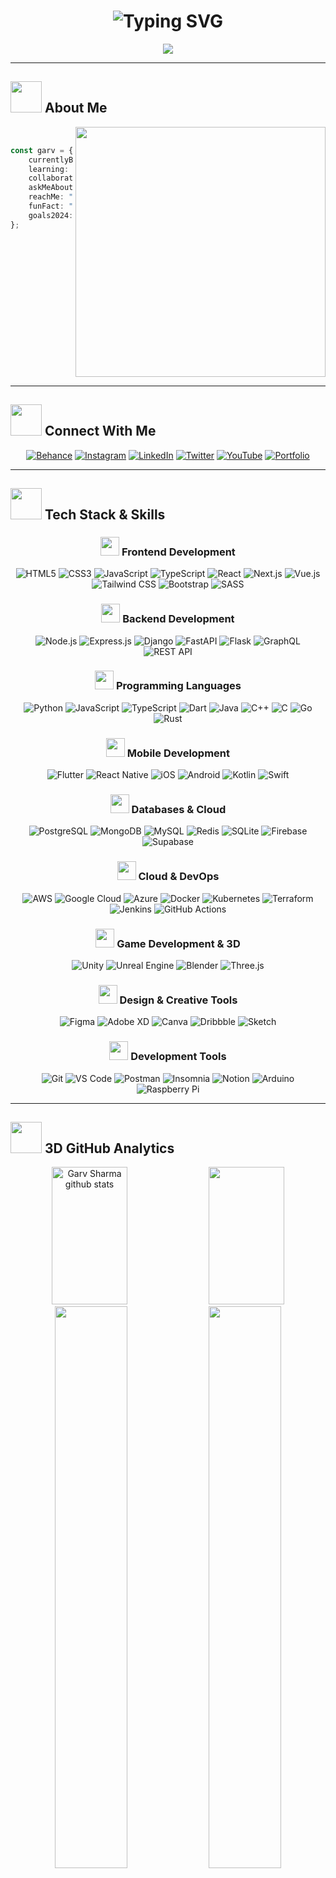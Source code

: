 # <div align="center">![Typing SVG](https://readme-typing-svg.herokuapp.com?font=Fira+Code&size=35&duration=2500&pause=800&color=00D9FF&center=true&vCenter=true&multiline=true&width=800&height=120&lines=👋+Hi%2C+I'm+Garv+Sharma;🚀+Full-Stack+Developer;🌟+Flutter+%26+Django+Expert;💎+Building+NuminX)</div>

<div align="center">
  <img src="https://capsule-render.vercel.app/api?type=venom&color=0:667eea,50:764ba2,100:f093fb&height=300&section=header&text=Welcome%20to%20my%20Digital%20Universe&fontSize=50&fontColor=fff&animation=twinkling&fontAlignY=35&desc=Crafting%20the%20future%20with%20code%2C%20creativity%2C%20and%20innovation&descSize=18&descAlignY=55"/>
</div>

---

## <img src="https://user-images.githubusercontent.com/74038190/213844263-a8897a51-32f4-4b3b-b5c2-e1528b89f6f3.png" width="50px" /> **About Me**

<img align="right" src="https://user-images.githubusercontent.com/74038190/229223263-cf2e4b07-2615-4f87-9c38-e37600f8381a.gif" width="400px"/>

<br>

```typescript
const garv = {
    currentlyBuilding: "NuminX - Crypto Investment Platform 💎",
    learning: ["Advanced Data Structures", "Cloud Architecture", "AI/ML"],
    collaborating: "Open Source Flutter & Full-Stack Projects",
    askMeAbout: ["Flutter", "Django", "React", "Node.js", "AWS"],
    reachMe: "Connect via social links below 📱",
    funFact: "I turn coffee ☕ into code and ideas into reality 🚀",
    goals2024: ["Contribute to 50+ Open Source projects", "Build scalable SaaS applications"]
};
```

<br clear="right"/>

---

## <img src="https://user-images.githubusercontent.com/74038190/212284087-bbe7e430-757e-4901-90bf-4cd2ce3e1852.gif" width="50"> **Connect With Me**

<div align="center">
  
[![Behance](https://img.shields.io/badge/Behance-1769ff?style=for-the-badge&logo=behance&logoColor=white&labelColor=1769ff)](https://behance.net/garvsharmxa)
[![Instagram](https://img.shields.io/badge/Instagram-E4405F?style=for-the-badge&logo=Instagram&logoColor=white&labelColor=E4405F)](https://instagram.com/garvsharmxa)
[![LinkedIn](https://img.shields.io/badge/LinkedIn-0077B5?style=for-the-badge&logo=linkedin&logoColor=white&labelColor=0077B5)](https://linkedin.com/in/garvsharmxa)
[![Twitter](https://img.shields.io/badge/Twitter-1DA1F2?style=for-the-badge&logo=Twitter&logoColor=white&labelColor=1DA1F2)](https://twitter.com/garvsharmxa_)
[![YouTube](https://img.shields.io/badge/YouTube-FF0000?style=for-the-badge&logo=YouTube&logoColor=white&labelColor=FF0000)](https://youtube.com/@@garv8342)
[![Portfolio](https://img.shields.io/badge/Portfolio-FF5722?style=for-the-badge&logo=todoist&logoColor=white&labelColor=FF5722)](https://garvsharmxa.dev)

</div>

---

## <img src="https://user-images.githubusercontent.com/74038190/212284158-e840e285-664b-44d7-b79b-e264b5e54825.gif" width="50"> **Tech Stack & Skills**

<div align="center">

### <img src="https://user-images.githubusercontent.com/74038190/212257454-16e3712e-945a-4ca2-b238-408ad0bf87e6.gif" width="30"> **Frontend Development**
![HTML5](https://img.shields.io/badge/HTML5-E34F26?style=for-the-badge&logo=html5&logoColor=white&labelColor=E34F26)
![CSS3](https://img.shields.io/badge/CSS3-1572B6?style=for-the-badge&logo=css3&logoColor=white&labelColor=1572B6)
![JavaScript](https://img.shields.io/badge/JavaScript-F7DF1E?style=for-the-badge&logo=javascript&logoColor=black&labelColor=F7DF1E)
![TypeScript](https://img.shields.io/badge/TypeScript-007ACC?style=for-the-badge&logo=typescript&logoColor=white&labelColor=007ACC)
![React](https://img.shields.io/badge/React-20232A?style=for-the-badge&logo=react&logoColor=61DAFB&labelColor=20232A)
![Next.js](https://img.shields.io/badge/Next.js-000000?style=for-the-badge&logo=nextdotjs&logoColor=white&labelColor=000000)
![Vue.js](https://img.shields.io/badge/Vue.js-35495E?style=for-the-badge&logo=vuedotjs&logoColor=4FC08D&labelColor=35495E)
![Tailwind CSS](https://img.shields.io/badge/Tailwind_CSS-38B2AC?style=for-the-badge&logo=tailwind-css&logoColor=white&labelColor=38B2AC)
![Bootstrap](https://img.shields.io/badge/Bootstrap-563D7C?style=for-the-badge&logo=bootstrap&logoColor=white&labelColor=563D7C)
![SASS](https://img.shields.io/badge/Sass-CC6699?style=for-the-badge&logo=sass&logoColor=white&labelColor=CC6699)

### <img src="https://user-images.githubusercontent.com/74038190/212257468-1e9a91f1-b626-4baa-b15d-5c385b1a7d0a.gif" width="30"> **Backend Development**
![Node.js](https://img.shields.io/badge/Node.js-43853D?style=for-the-badge&logo=nodedotjs&logoColor=white&labelColor=43853D)
![Express.js](https://img.shields.io/badge/Express.js-404D59?style=for-the-badge&logo=express&logoColor=white&labelColor=404D59)
![Django](https://img.shields.io/badge/Django-092E20?style=for-the-badge&logo=django&logoColor=white&labelColor=092E20)
![FastAPI](https://img.shields.io/badge/FastAPI-005571?style=for-the-badge&logo=fastapi&labelColor=005571)
![Flask](https://img.shields.io/badge/Flask-000000?style=for-the-badge&logo=flask&logoColor=white&labelColor=000000)
![GraphQL](https://img.shields.io/badge/GraphQL-E10098?style=for-the-badge&logo=graphql&logoColor=white&labelColor=E10098)
![REST API](https://img.shields.io/badge/REST-02569B?style=for-the-badge&logo=rest&logoColor=white&labelColor=02569B)

### <img src="https://user-images.githubusercontent.com/74038190/212257465-7ce8d493-cac5-494e-982a-5a9deb852c4b.gif" width="30"> **Programming Languages**
![Python](https://img.shields.io/badge/Python-3776AB?style=for-the-badge&logo=python&logoColor=white&labelColor=3776AB)
![JavaScript](https://img.shields.io/badge/JavaScript-F7DF1E?style=for-the-badge&logo=javascript&logoColor=black&labelColor=F7DF1E)
![TypeScript](https://img.shields.io/badge/TypeScript-007ACC?style=for-the-badge&logo=typescript&logoColor=white&labelColor=007ACC)
![Dart](https://img.shields.io/badge/Dart-0175C2?style=for-the-badge&logo=dart&logoColor=white&labelColor=0175C2)
![Java](https://img.shields.io/badge/Java-ED8B00?style=for-the-badge&logo=openjdk&logoColor=white&labelColor=ED8B00)
![C++](https://img.shields.io/badge/C++-00599C?style=for-the-badge&logo=cplusplus&logoColor=white&labelColor=00599C)
![C](https://img.shields.io/badge/C-00599C?style=for-the-badge&logo=c&logoColor=white&labelColor=00599C)
![Go](https://img.shields.io/badge/Go-00ADD8?style=for-the-badge&logo=go&logoColor=white&labelColor=00ADD8)
![Rust](https://img.shields.io/badge/Rust-000000?style=for-the-badge&logo=rust&logoColor=white&labelColor=000000)

### <img src="https://user-images.githubusercontent.com/74038190/212257467-871d32b7-e401-42e8-a166-fcfd7baa4c6b.gif" width="30"> **Mobile Development**
![Flutter](https://img.shields.io/badge/Flutter-02569B?style=for-the-badge&logo=flutter&logoColor=white&labelColor=02569B)
![React Native](https://img.shields.io/badge/React_Native-20232A?style=for-the-badge&logo=react&logoColor=61DAFB&labelColor=20232A)
![iOS](https://img.shields.io/badge/iOS-000000?style=for-the-badge&logo=ios&logoColor=white&labelColor=000000)
![Android](https://img.shields.io/badge/Android-3DDC84?style=for-the-badge&logo=android&logoColor=white&labelColor=3DDC84)
![Kotlin](https://img.shields.io/badge/Kotlin-0095D5?style=for-the-badge&logo=kotlin&logoColor=white&labelColor=0095D5)
![Swift](https://img.shields.io/badge/Swift-FA7343?style=for-the-badge&logo=swift&logoColor=white&labelColor=FA7343)

### <img src="https://user-images.githubusercontent.com/74038190/212257460-738ff738-247f-4445-a718-cdd0ca76e2db.gif" width="30"> **Databases & Cloud**
![PostgreSQL](https://img.shields.io/badge/PostgreSQL-316192?style=for-the-badge&logo=postgresql&logoColor=white&labelColor=316192)
![MongoDB](https://img.shields.io/badge/MongoDB-4EA94B?style=for-the-badge&logo=mongodb&logoColor=white&labelColor=4EA94B)
![MySQL](https://img.shields.io/badge/MySQL-005C84?style=for-the-badge&logo=mysql&logoColor=white&labelColor=005C84)
![Redis](https://img.shields.io/badge/Redis-DC382D?style=for-the-badge&logo=redis&logoColor=white&labelColor=DC382D)
![SQLite](https://img.shields.io/badge/SQLite-07405E?style=for-the-badge&logo=sqlite&logoColor=white&labelColor=07405E)
![Firebase](https://img.shields.io/badge/Firebase-039BE5?style=for-the-badge&logo=firebase&labelColor=039BE5)
![Supabase](https://img.shields.io/badge/Supabase-3ECF8E?style=for-the-badge&logo=supabase&logoColor=white&labelColor=3ECF8E)

### <img src="https://user-images.githubusercontent.com/74038190/212257472-08e52665-c503-4bd9-aa20-f5a4dae769b5.gif" width="30"> **Cloud & DevOps**
![AWS](https://img.shields.io/badge/AWS-232F3E?style=for-the-badge&logo=amazon-aws&logoColor=white&labelColor=232F3E)
![Google Cloud](https://img.shields.io/badge/Google_Cloud-4285F4?style=for-the-badge&logo=google-cloud&logoColor=white&labelColor=4285F4)
![Azure](https://img.shields.io/badge/Microsoft_Azure-0089D0?style=for-the-badge&logo=microsoft-azure&logoColor=white&labelColor=0089D0)
![Docker](https://img.shields.io/badge/Docker-2496ED?style=for-the-badge&logo=docker&logoColor=white&labelColor=2496ED)
![Kubernetes](https://img.shields.io/badge/Kubernetes-326CE5?style=for-the-badge&logo=kubernetes&logoColor=white&labelColor=326CE5)
![Terraform](https://img.shields.io/badge/Terraform-7B42BC?style=for-the-badge&logo=terraform&logoColor=white&labelColor=7B42BC)
![Jenkins](https://img.shields.io/badge/Jenkins-D24939?style=for-the-badge&logo=jenkins&logoColor=white&labelColor=D24939)
![GitHub Actions](https://img.shields.io/badge/GitHub_Actions-2088FF?style=for-the-badge&logo=github-actions&logoColor=white&labelColor=2088FF)

### <img src="https://user-images.githubusercontent.com/74038190/212257463-4d082cb4-7483-4eaf-bc25-6dde2628aabd.gif" width="30"> **Game Development & 3D**
![Unity](https://img.shields.io/badge/Unity-100000?style=for-the-badge&logo=unity&logoColor=white&labelColor=100000)
![Unreal Engine](https://img.shields.io/badge/Unreal_Engine-313131?style=for-the-badge&logo=unreal-engine&logoColor=white&labelColor=313131)
![Blender](https://img.shields.io/badge/Blender-F5792A?style=for-the-badge&logo=blender&logoColor=white&labelColor=F5792A)
![Three.js](https://img.shields.io/badge/Three.js-000000?style=for-the-badge&logo=three.js&logoColor=white&labelColor=000000)

### <img src="https://user-images.githubusercontent.com/74038190/212257456-4d5a76aa-da9a-4c30-8a16-cfdf2b2d2e6c.gif" width="30"> **Design & Creative Tools**
![Figma](https://img.shields.io/badge/Figma-F24E1E?style=for-the-badge&logo=figma&logoColor=white&labelColor=F24E1E)
![Adobe XD](https://img.shields.io/badge/Adobe_XD-470137?style=for-the-badge&logo=adobe-xd&logoColor=white&labelColor=470137)
![Canva](https://img.shields.io/badge/Canva-00C4CC?style=for-the-badge&logo=canva&logoColor=white&labelColor=00C4CC)
![Dribbble](https://img.shields.io/badge/Dribbble-EA4C89?style=for-the-badge&logo=dribbble&logoColor=white&labelColor=EA4C89)
![Sketch](https://img.shields.io/badge/Sketch-F7B500?style=for-the-badge&logo=sketch&logoColor=white&labelColor=F7B500)

### <img src="https://user-images.githubusercontent.com/74038190/212257469-8818d80d-5f11-4c7f-ad3d-e54ea0c4ad99.gif" width="30"> **Development Tools**
![Git](https://img.shields.io/badge/Git-F05032?style=for-the-badge&logo=git&logoColor=white&labelColor=F05032)
![VS Code](https://img.shields.io/badge/VS_Code-0078D4?style=for-the-badge&logo=visual%20studio%20code&logoColor=white&labelColor=0078D4)
![Postman](https://img.shields.io/badge/Postman-FF6C37?style=for-the-badge&logo=postman&logoColor=white&labelColor=FF6C37)
![Insomnia](https://img.shields.io/badge/Insomnia-black?style=for-the-badge&logo=insomnia&logoColor=5849BE&labelColor=black)
![Notion](https://img.shields.io/badge/Notion-000000?style=for-the-badge&logo=notion&logoColor=white&labelColor=000000)
![Arduino](https://img.shields.io/badge/Arduino-00979D?style=for-the-badge&logo=Arduino&logoColor=white&labelColor=00979D)
![Raspberry Pi](https://img.shields.io/badge/Raspberry_Pi-C51A4A?style=for-the-badge&logo=Raspberry-Pi&labelColor=C51A4A)

</div>

---

## <img src="https://user-images.githubusercontent.com/74038190/212284100-561aa473-3905-4a80-b561-0d28506553ee.gif" width="50"> **3D GitHub Analytics**

<div align="center">
  <img width="49%" height="220px" src="https://github-readme-stats.vercel.app/api?username=garvsharmxa&show_icons=true&count_private=true&hide_border=true&title_color=00D9FF&icon_color=00D9FF&text_color=C9D1D9&bg_color=0D1117&ring_color=00D9FF&fire_color=00D9FF&currStreakNum=00D9FF&currStreakLabel=00D9FF&sideNums=00D9FF&sideLabels=C9D1D9&dates=C9D1D9" alt="Garv Sharma github stats" /> 
  <img width="49%" height="220px" src="https://github-readme-streak-stats.herokuapp.com/?user=garvsharmxa&theme=highcontrast&background=0D1117&border=00D9FF&stroke=00D9FF&ring=00D9FF&fire=00D9FF&currStreakLabel=00D9FF&sideNums=00D9FF&currStreakNum=00D9FF&dates=C9D1D9&sideLabels=C9D1D9" />
</div>

<div align="center">
  <img width="48%" src="https://github-readme-stats.vercel.app/api/top-langs/?username=garvsharmxa&layout=compact&hide_border=true&title_color=00D9FF&text_color=C9D1D9&bg_color=0D1117&langs_count=10&exclude_repo=comp426,Redventures-Movie-Quotes&hide=html,css&custom_title=Most%20Used%20Languages" />
  <img width="48%" src="https://github-readme-stats.vercel.app/api/wakatime?username=garvsharmxa&hide_border=true&title_color=00D9FF&text_color=C9D1D9&bg_color=0D1117&custom_title=Weekly%20Coding%20Activity" />
</div>

<div align="center">
  <img src="https://github-readme-activity-graph.vercel.app/graph?username=garvsharmxa&bg_color=0D1117&color=00D9FF&line=00D9FF&point=FFFFFF&area=true&hide_border=true&custom_title=Contribution%20Graph&area_color=00D9FF" />
</div>

---

## <img src="https://user-images.githubusercontent.com/74038190/212284115-f47cd8ff-2ffb-4b04-b5bf-4d1c14c0247f.gif" width="50"> **3D Contribution Matrix**

<div align="center">
  <img src="https://github.com/garvsharmxa/garvsharmxa/blob/output/github-contribution-grid-snake-dark.svg" />
  
  <img src="./profile-3d-contrib/profile-night-rainbow.svg" width="100%"/>
</div>

---

## <img src="https://user-images.githubusercontent.com/74038190/212284087-bbe7e430-757e-4901-90bf-4cd2ce3e1852.gif" width="50"> **Featured Projects**

<div align="center">

[![NuminX](https://github-readme-stats.vercel.app/api/pin/?username=garvsharmxa&repo=numinx&theme=highcontrast&bg_color=0D1117&title_color=00D9FF&icon_color=00D9FF&text_color=C9D1D9&hide_border=true)](https://github.com/garvsharmxa/numinx)
[![Flutter Portfolio](https://github-readme-stats.vercel.app/api/pin/?username=garvsharmxa&repo=flutter-portfolio&theme=highcontrast&bg_color=0D1117&title_color=00D9FF&icon_color=00D9FF&text_color=C9D1D9&hide_border=true)](https://github.com/garvsharmxa/flutter-portfolio)
[![Django REST API](https://github-readme-stats.vercel.app/api/pin/?username=garvsharmxa&repo=django-rest-api&theme=highcontrast&bg_color=0D1117&title_color=00D9FF&icon_color=00D9FF&text_color=C9D1D9&hide_border=true)](https://github.com/garvsharmxa/django-rest-api)
[![React Dashboard](https://github-readme-stats.vercel.app/api/pin/?username=garvsharmxa&repo=react-dashboard&theme=highcontrast&bg_color=0D1117&title_color=00D9FF&icon_color=00D9FF&text_color=C9D1D9&hide_border=true)](https://github.com/garvsharmxa/react-dashboard)

</div>

---

## <img src="https://user-images.githubusercontent.com/74038190/212284136-03988914-d899-44b4-b1d9-4eeccf656e44.gif" width="50"> **Achievements & Trophies**

<div align="center">
  <img src="https://github-profile-trophy.vercel.app/?username=garvsharmxa&theme=discord&no-frame=true&no-bg=true&margin-w=4&column=7&rank=SECRET,SSS,SS,S,AAA,AA,A,B,C" />
</div>

---

## <img src="https://user-images.githubusercontent.com/74038190/212284158-e840e285-664b-44d7-b79b-e264b5e54825.gif" width="50"> **Coding Stats & Activity**

<div align="center">

<!--START_SECTION:waka-->
```text
💻 This Week I Spent My Time On:

Flutter      15 hrs 45 mins  ████████████░░░░░░░░░░░░░   42.3% 
JavaScript   8 hrs 30 mins   ██████░░░░░░░░░░░░░░░░░░░   22.8% 
Python       6 hrs 15 mins   ████░░░░░░░░░░░░░░░░░░░░░   16.8% 
TypeScript   4 hrs 20 mins   ███░░░░░░░░░░░░░░░░░░░░░░   11.6% 
Dart         3 hrs 45 mins   ██░░░░░░░░░░░░░░░░░░░░░░░    6.5%

🔥 Editors: 
VS Code      28 hrs 45 mins  ███████████████████░░░░░░   77.2%
Android St.  5 hrs 30 mins   ███░░░░░░░░░░░░░░░░░░░░░░   14.8%
WebStorm     3 hrs          ██░░░░░░░░░░░░░░░░░░░░░░░    8.0%

💾 Operating Systems: 
Mac          24 hrs 15 mins  ████████████████░░░░░░░░░   65.1%
Windows      8 hrs 45 mins   ██████░░░░░░░░░░░░░░░░░░░   23.5%
Linux        4 hrs 15 mins   ███░░░░░░░░░░░░░░░░░░░░░░   11.4%
```
<!--END_SECTION:waka-->

</div>

---

## <img src="https://user-images.githubusercontent.com/74038190/212284094-e50dd8fc-c8e3-4ad7-97f6-2d8fb89bf842.gif" width="50"> **Random Dev Quote**

<div align="center">
  <img src="https://quotes-github-readme.vercel.app/api?type=vetical&theme=tokyonight&animation=grow_out_in&quoteCategory=programming&height=300&width=500" />
</div>

---

## <img src="https://user-images.githubusercontent.com/74038190/212284145-bf2c01a8-c448-4f1a-b911-99c676e5a90f.gif" width="50"> **Support My Work**

<div align="center">
  
[![BuyMeACoffee](https://img.shields.io/badge/Buy%20Me%20a%20Coffee-ffdd00?style=for-the-badge&logo=buy-me-a-coffee&logoColor=black&labelColor=ffdd00)](https://buymeacoffee.com/xgrave)
[![Ko-Fi](https://img.shields.io/badge/Ko--fi-F16061?style=for-the-badge&logo=ko-fi&logoColor=white&labelColor=F16061)](https://ko-fi.com/xgrave)
[![PayPal](https://img.shields.io/badge/PayPal-00457C?style=for-the-badge&logo=paypal&logoColor=white&labelColor=00457C)](https://paypal.me/xgrave)
[![Patreon](https://img.shields.io/badge/Patreon-F96854?style=for-the-badge&logo=patreon&logoColor=white&labelColor=F96854)](https://patreon.com/xgrave)
[![GitHub Sponsors](https://img.shields.io/badge/GitHub_Sponsors-EA4AAA?style=for-the-badge&logo=github-sponsors&logoColor=white&labelColor=EA4AAA)](https://github.com/sponsors/garvsharmxa)

</div>

---

## <img src="https://user-images.githubusercontent.com/74038190/212284119-fbfd994d-8c2a-4c07-a75d-c084180e5e03.gif" width="50"> **Visitor Analytics**

<div align="center">
  
[![Profile Views](https://komarev.com/ghpvc/?username=garvsharmxa&label=Profile%20Views&color=00D9FF&style=for-the-badge&labelColor=0D1117)](https://github.com/garvsharmxa)
[![GitHub followers](https://img.shields.io/github/followers/garvsharmxa?label=Followers&style=for-the-badge&color=00D9FF&labelColor=0D1117&logo=github)](https://github.com/garvsharmxa)
[![GitHub stars](https://img.shields.io/github/stars/garvsharmxa?affiliations=OWNER%2CCOLLABORATOR&style=for-the-badge&color=00D9FF&labelColor=0D1117&logo=github)](https://github.com/garvsharmxa)
[![Repos](https://badges.pufler.dev/repos/garvsharmxa?style=for-the-badge&color=00D9FF&labelColor=0D1117)](https://github.com/garvsharmxa)

</div>

---

## <img src="https://user-images.githubusercontent.com/74038190/212284152-cc00ba17-f4d8-4fa3-a5b9-4de7ab67b5b0.gif" width="50"> **Let's Connect & Build Together!**

<div align="center">
  <img src="https://capsule-render.vercel.app/api?type=waving&color=gradient&customColorList=6,11,20&height=200&section=footer&text=Thanks%20for%20Visiting!&fontSize=42&fontColor=fff&animation=twinkling&fontAlignY=65&desc=Let's%20connect%20and%20create%20something%20amazing%20together!&descSize=16&descAlignY=85"/>
</div>

<div align="center">
  <h2>🌟 "Code is poetry written in logic" 🌟</h2>
  <p><strong>✨ Made with ❤️ by Garv Sharma | Happy Coding! 🚀 ✨</strong></p>
</div>

---

<div align="center">
  <img src="https://user-images.githubusercontent.com/74038190/212750147-854a394f-fee9-4080-9770-78a4b7da6ac6.gif" width="100">
</div>
